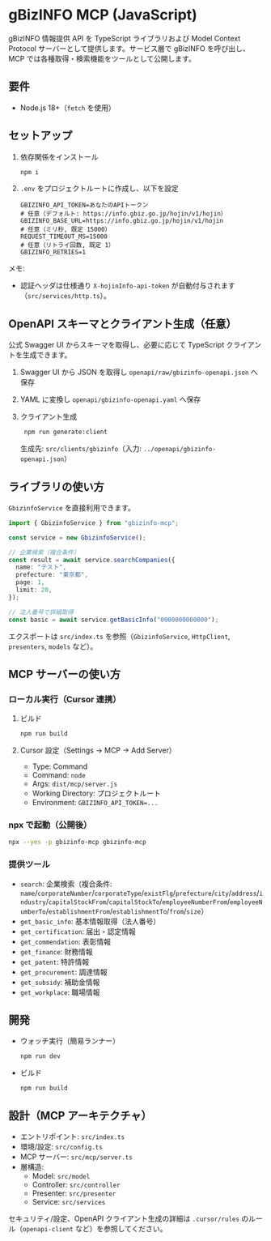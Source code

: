# gBizINFO MCP (JavaScript)

gBizINFO 情報提供 API を TypeScript ライブラリおよび Model Context Protocol サーバーとして提供します。サービス層で gBizINFO を呼び出し、MCP では各種取得・検索機能をツールとして公開します。

## 要件

- Node.js 18+（`fetch` を使用）

## セットアップ

1. 依存関係をインストール

   ```sh
   npm i
   ```

2. `.env` をプロジェクトルートに作成し、以下を設定

   ```env
   GBIZINFO_API_TOKEN=あなたのAPIトークン
   # 任意（デフォルト: https://info.gbiz.go.jp/hojin/v1/hojin）
   GBIZINFO_BASE_URL=https://info.gbiz.go.jp/hojin/v1/hojin
   # 任意（ミリ秒, 既定 15000）
   REQUEST_TIMEOUT_MS=15000
   # 任意（リトライ回数, 既定 1）
   GBIZINFO_RETRIES=1
   ```

メモ:

- 認証ヘッダは仕様通り `X-hojinInfo-api-token` が自動付与されます（`src/services/http.ts`）。

## OpenAPI スキーマとクライアント生成（任意）

公式 Swagger UI からスキーマを取得し、必要に応じて TypeScript クライアントを生成できます。

1. Swagger UI から JSON を取得し `openapi/raw/gbizinfo-openapi.json` へ保存
2. YAML に変換し `openapi/gbizinfo-openapi.yaml` へ保存
3. クライアント生成

   ```sh
    npm run generate:client
   ```

    生成先: `src/clients/gbizinfo`（入力: `../openapi/gbizinfo-openapi.json`）

## ライブラリの使い方

`GbizinfoService` を直接利用できます。

```ts
import { GbizinfoService } from "gbizinfo-mcp";

const service = new GbizinfoService();

// 企業検索（複合条件）
const result = await service.searchCompanies({
  name: "テスト",
  prefecture: "東京都",
  page: 1,
  limit: 20,
});

// 法人番号で詳細取得
const basic = await service.getBasicInfo("0000000000000");
```

エクスポートは `src/index.ts` を参照（`GbizinfoService`, `HttpClient`, `presenters`, `models` など）。

## MCP サーバーの使い方

### ローカル実行（Cursor 連携）

1. ビルド

   ```sh
   npm run build
   ```

2. Cursor 設定（Settings → MCP → Add Server）
   - Type: Command
   - Command: `node`
   - Args: `dist/mcp/server.js`
   - Working Directory: プロジェクトルート
   - Environment: `GBIZINFO_API_TOKEN=...`

### npx で起動（公開後）

```sh
npx --yes -p gbizinfo-mcp gbizinfo-mcp
```

### 提供ツール

- `search`: 企業検索（複合条件: `name`/`corporateNumber`/`corporateType`/`existFlg`/`prefecture`/`city`/`address`/`industry`/`capitalStockFrom`/`capitalStockTo`/`employeeNumberFrom`/`employeeNumberTo`/`establishmentFrom`/`establishmentTo`/`from`/`size`）
- `get_basic_info`: 基本情報取得（法人番号）
- `get_certification`: 届出・認定情報
- `get_commendation`: 表彰情報
- `get_finance`: 財務情報
- `get_patent`: 特許情報
- `get_procurement`: 調達情報
- `get_subsidy`: 補助金情報
- `get_workplace`: 職場情報

## 開発

- ウォッチ実行（簡易ランナー）

  ```sh
  npm run dev
  ```

- ビルド

  ```sh
  npm run build
  ```

## 設計（MCP アーキテクチャ）

- エントリポイント: `src/index.ts`
- 環境/設定: `src/config.ts`
- MCP サーバー: `src/mcp/server.ts`
- 層構造:
  - Model: `src/model`
  - Controller: `src/controller`
  - Presenter: `src/presenter`
  - Service: `src/services`

セキュリティ/設定、OpenAPI クライアント生成の詳細は `.cursor/rules` のルール（`openapi-client` など）を参照してください。
